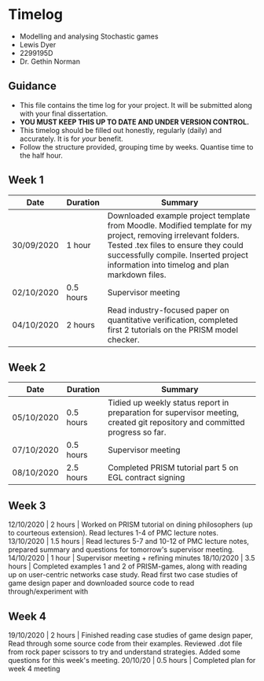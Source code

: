 # Timelog

* Modelling and analysing Stochastic games
* Lewis Dyer
* 2299195D
* Dr. Gethin Norman

## Guidance

* This file contains the time log for your project. It will be submitted along with your final dissertation.
* **YOU MUST KEEP THIS UP TO DATE AND UNDER VERSION CONTROL.**
* This timelog should be filled out honestly, regularly (daily) and accurately. It is for *your* benefit.
* Follow the structure provided, grouping time by weeks.  Quantise time to the half hour.

## Week 1

Date | Duration | Summary
---- | -------- | -------
30/09/2020 | 1 hour | Downloaded example project template from Moodle. Modified template for my project, removing irrelevant folders. Tested .tex files to ensure they could successfully compile. Inserted project information into timelog and plan markdown files.
02/10/2020 | 0.5 hours | Supervisor meeting
04/10/2020 | 2 hours | Read industry-focused paper on quantitative verification, completed first 2 tutorials on the PRISM model checker.

## Week 2

Date | Duration | Summary
---- | -------- | -------
05/10/2020 | 0.5 hours | Tidied up weekly status report in preparation for supervisor meeting, created git repository and committed progress so far.
07/10/2020 | 0.5 hours | Supervisor meeting
08/10/2020 | 2.5 hours | Completed PRISM tutorial part 5 on EGL contract signing

## Week 3
12/10/2020 | 2 hours | Worked on PRISM tutorial on dining philosophers (up to courteous extension). Read lectures 1-4 of PMC lecture notes.
13/10/2020 | 1.5 hours | Read lectures 5-7 and 10-12 of PMC lecture notes, prepared summary and questions for tomorrow's supervisor meeting.
14/10/2020 | 1 hour | Supervisor meeting + refining minutes
18/10/2020 | 3.5 hours | Completed examples 1 and 2 of PRISM-games, along with reading up on user-centric networks case study. Read first two case studies of game design paper and downloaded source code to read through/experiment with


## Week 4
19/10/2020 | 2 hours | Finished reading case studies of game design paper, Read through some source code from their examples. Reviewed .dot file from rock paper scissors to try and understand strategies. Added some questions for this week's meeting.
20/10/20 | 0.5 hours | Completed plan for week 4 meeting